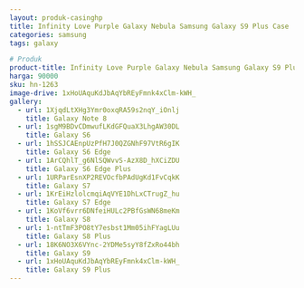 ```yaml
---
layout: produk-casinghp
title: Infinity Love Purple Galaxy Nebula Samsung Galaxy S9 Plus Case
categories: samsung
tags: galaxy

# Produk
product-title: Infinity Love Purple Galaxy Nebula Samsung Galaxy S9 Plus Case
harga: 90000
sku: hn-1263
image-drive: 1xHoUAquKdJbAqYbREyFmnk4xClm-kWH_
gallery:
  - url: 1XjqdLtXHg3Ymr0oxqRA59s2nqY_iOnlj
    title: Galaxy Note 8
  - url: 1sgM9BDvCDmwufLKdGFQuaX3LhgAW30DL
    title: Galaxy S6
  - url: 1hSSJCAEnpUzPfH7J0QZGNhF97VtR6gIK
    title: Galaxy S6 Edge
  - url: 1ArCQhlT_g6NlSQWvvS-AzX8D_hXCiZDU
    title: Galaxy S6 Edge Plus
  - url: 1URParEsnXP2REVOcfbPAdUgKd1FvCqkK
    title: Galaxy S7
  - url: 1KrEiHzlolcmqiAqVYE1DhLxCTrugZ_hu
    title: Galaxy S7 Edge
  - url: 1KoVf6vrr6DNfeiHULc2PBfGsWN68meKm
    title: Galaxy S8
  - url: 1-ntTmF3PO8tY7esbst1Mm05ihFYagLUu
    title: Galaxy S8 Plus
  - url: 18K6NO3X6VYnc-2YDMe5syY8fZxRo44bh
    title: Galaxy S9
  - url: 1xHoUAquKdJbAqYbREyFmnk4xClm-kWH_
    title: Galaxy S9 Plus
---
```

